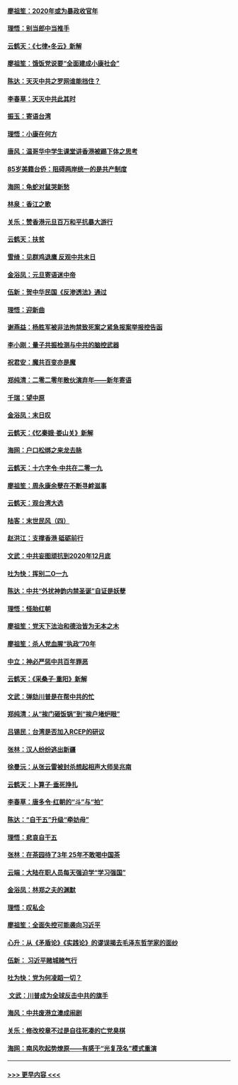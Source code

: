#### [廖祖笙：2020年或为暴政收官年](../pages/nsc993/n11768216.md?t=01051155) 
#### [理悟：别当郎中当推手](../pages/nsc993/n11768243.md?t=01051155) 
#### [云鹤天：《七律▪冬云》新解](../pages/nsc993/n11768204.md?t=01051155) 
#### [廖祖笙：饿饭党说要“全面建成小康社会”](../pages/nsc993/n11767482.md?t=01051155) 
#### [陈达：天灭中共之罗网谁能挡住？](../pages/nsc993/n11767465.md?t=01051155) 
#### [李春草：天灭中共此其时](../pages/nsc993/n11767452.md?t=01051155) 
#### [振玉：寄语台湾](../pages/nsc993/n11767432.md?t=01051155) 
#### [理悟：小康在何方](../pages/nsc993/n11767394.md?t=01051155) 
#### [唐风：温哥华中学生课堂讲香港被踢下体之思考](../pages/nsc993/n11766848.md?t=01051155) 
#### [85岁美籍台侨：阻碍两岸统一的是共产制度](../pages/nsc993/n11765043.md?t=01051155) 
#### [海网：龟蛇对鼠哭新愁](../pages/nsc993/n11764895.md?t=01051155) 
#### [林泉：香江之歌](../pages/nsc993/n11764415.md?t=01051155) 
#### [关乐：赞香港元旦百万和平抗暴大游行](../pages/nsc993/n11764382.md?t=01051155) 
#### [云鹤天：扶贫](../pages/nsc993/n11764245.md?t=01051155) 
#### [雪绮：见群鸡退鹰  反观中共末日](../pages/nsc993/n11762112.md?t=01051155) 
#### [金浴凤：元旦寄语迷中帝](../pages/nsc993/n11761788.md?t=01051155) 
#### [伍新：贺中华民国《反渗透法》通过](../pages/nsc993/n11761994.md?t=01051155) 
#### [理悟：迎新曲](../pages/nsc993/n11761152.md?t=01051155) 
#### [谢燕益：杨胜军被非法拘禁致死案之紧急报案举报控告函](../pages/nsc993/n11756134.md?t=01051155) 
#### [李小刚：量子共振检测与中共的脑控武器](../pages/nsc993/n11754518.md?t=01051155) 
#### [祝君安：魔共百变亦是魔](../pages/nsc993/n11754469.md?t=01051155) 
#### [郑纯清：二零二零年散伙演弃年——新年寄语](../pages/nsc993/n11754195.md?t=01051155) 
#### [千瑞：望中原](../pages/nsc993/n11754159.md?t=01051155) 
#### [金浴凤：末日叹](../pages/nsc993/n11752359.md?t=01051155) 
#### [云鹤天：《忆秦娥‧娄山关》新解](../pages/nsc993/n11752348.md?t=01051155) 
#### [海网：户口松绑之来龙去脉](../pages/nsc993/n11752328.md?t=01051155) 
#### [云鹤天：十六字令‧中共在二零一九](../pages/nsc993/n11752305.md?t=01051155) 
#### [廖祖笙：周永康余孽在不断寻衅滋事](../pages/nsc993/n11751013.md?t=01051155) 
#### [云鹤天：观台湾大选](../pages/nsc993/n11751007.md?t=01051155) 
#### [陆客：末世民风（四）](../pages/nsc993/n11749203.md?t=01051155) 
#### [赵洪江：支撑香港 砥砺前行](../pages/nsc993/n11748482.md?t=01051155) 
#### [文武：中共妄图顽抗到2020年12月底](../pages/nsc993/n11748446.md?t=01051155) 
#### [吐为快：挥别二O一九](../pages/nsc993/n11748411.md?t=01051155) 
#### [陈达：中共“外扰神韵内禁圣诞”自证是妖孽](../pages/nsc993/n11748226.md?t=01051155) 
#### [理悟：怪胎红朝](../pages/nsc993/n11748206.md?t=01051155) 
#### [廖祖笙：党天下法治和德治皆为无本之木](../pages/nsc993/n11748135.md?t=01051155) 
#### [廖祖笙：杀人党血腥“执政”70年](../pages/nsc993/n11745144.md?t=01051155) 
#### [中立：神必严惩中共百年罪恶](../pages/nsc993/n11744970.md?t=01051155) 
#### [云鹤天：《采桑子‧重阳》新解](../pages/nsc993/n11744948.md?t=01051155) 
#### [文武：弹劾川普是在帮中共的忙](../pages/nsc993/n11744758.md?t=01051155) 
#### [郑纯清：从“挨门砸饭锅”到“挨户堵炉眼”](../pages/nsc993/n11744745.md?t=01051155) 
#### [吕锡民：台湾是否加入RCEP的研议](../pages/nsc993/n11744701.md?t=01051155) 
#### [张林：汉人纷纷逃出新疆](../pages/nsc993/n11743530.md?t=01051155) 
#### [徐曼沅：从张云雷被封杀想起相声大师吴兆南](../pages/nsc993/n11741816.md?t=01051155) 
#### [云鹤天：卜算子‧垂死挣扎](../pages/nsc993/n11739956.md?t=01051155) 
#### [李春草：唐多令‧红朝的“斗”与“拍”](../pages/nsc993/n11739830.md?t=01051155) 
#### [陈达：“自干五”升级“牵妨母”](../pages/nsc993/n11739724.md?t=01051155) 
#### [理悟：悲哀自干五](../pages/nsc993/n11739547.md?t=01051155) 
#### [张林：在茶园待了3年 25年不敢喝中国茶](../pages/nsc993/n11739240.md?t=01051155) 
#### [云端：大陆在职人员每天强迫学“学习强国”](../pages/nsc993/n11738735.md?t=01051155) 
#### [金浴凤：林郑之夫的渊默](../pages/nsc993/n11737735.md?t=01051155) 
#### [理悟：叹私企](../pages/nsc993/n11737715.md?t=01051155) 
#### [廖祖笙：全面失控可能袭向习近平](../pages/nsc993/n11737704.md?t=01051155) 
#### [心升：从《矛盾论》《实践论》的谬误揭去毛泽东哲学家的面纱](../pages/nsc993/n11736962.md?t=01051155) 
#### [伍新： 习近平赌城赌气行](../pages/nsc993/n11736929.md?t=01051155) 
#### [吐为快：党为何凌蹈一切？](../pages/nsc993/n11736915.md?t=01051155) 
#### [ 文武：川普成为全球反击中共的旗手](../pages/nsc993/n11736882.md?t=01051155) 
#### [海风：中共废港立澳成闹剧](../pages/nsc993/n11735857.md?t=01051155) 
#### [关乐：修改校章不过是自往死凑的亡党臭棋](../pages/nsc993/n11735097.md?t=01051155) 
#### [海网：南风吹起势燎原——有感于“光复茂名”模式重演](../pages/nsc993/n11732308.md?t=01051155) 

----
#### [ >>> 更早内容 <<< ](../indexes/nsc993-earlier.md)

